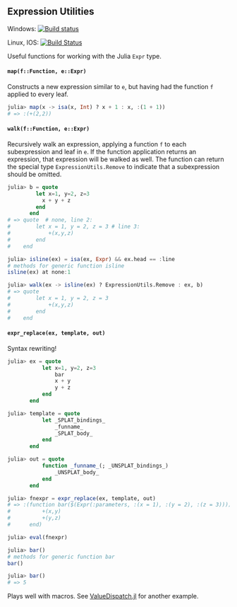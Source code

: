 ## Expression Utilities
Windows: [![Build status](https://ci.appveyor.com/api/projects/status/c9hibcda8b728daa?svg=true)](https://ci.appveyor.com/project/gdziadkiewicz/expressionutils-jl)


Linux, IOS: [![Build Status](https://travis-ci.org/gdziadkiewicz/ExpressionUtils.jl.svg?branch=master)](https://travis-ci.org/gdziadkiewicz/ExpressionUtils.jl)

Useful functions for working with the Julia `Expr` type.

#### `map(f::Function, e::Expr)`

Constructs a new expression similar to `e`, but having had the function
`f` applied to every leaf.

```.jl
julia> map(x -> isa(x, Int) ? x + 1 : x, :(1 + 1))
# => :(+(2,2))
```

#### `walk(f::Function, e::Expr)`

Recursively walk an expression, applying a function `f` to each
subexpression and leaf in `e`. If the function application returns an
expression, that expression will be walked as well. The function can
return the special type `ExpressionUtils.Remove` to indicate that a
subexpression should be omitted.

```.jl
julia> b = quote
         let x=1, y=2, z=3
           x + y + z
         end
       end
# => quote  # none, line 2:
#        let x = 1, y = 2, z = 3 # line 3:
#            +(x,y,z)
#        end
#    end

julia> isline(ex) = isa(ex, Expr) && ex.head == :line
# methods for generic function isline
isline(ex) at none:1

julia> walk(ex -> isline(ex) ? ExpressionUtils.Remove : ex, b)
# => quote
#        let x = 1, y = 2, z = 3
#            +(x,y,z)
#        end
#    end
```

#### `expr_replace(ex, template, out)`

Syntax rewriting!

```.jl
julia> ex = quote
           let x=1, y=2, z=3
               bar
               x + y
               y + z
           end
       end

julia> template = quote
           let _SPLAT_bindings_
               _funname_
               _SPLAT_body_
           end
       end

julia> out = quote
           function _funname_(; _UNSPLAT_bindings_)
               _UNSPLAT_body_
           end
       end

julia> fnexpr = expr_replace(ex, template, out)
# => :(function bar($(Expr(:parameters, :(x = 1), :(y = 2), :(z = 3))))
#          +(x,y)
#          +(y,z)
#      end)

julia> eval(fnexpr)

julia> bar()
# methods for generic function bar
bar()

julia> bar()
# => 5
```

Plays well with macros. See
[ValueDispatch.jl](https://github.com/zachallaun/ValueDispatch.jl/blob/master/src/ValueDispatch.jl)
for another example.
